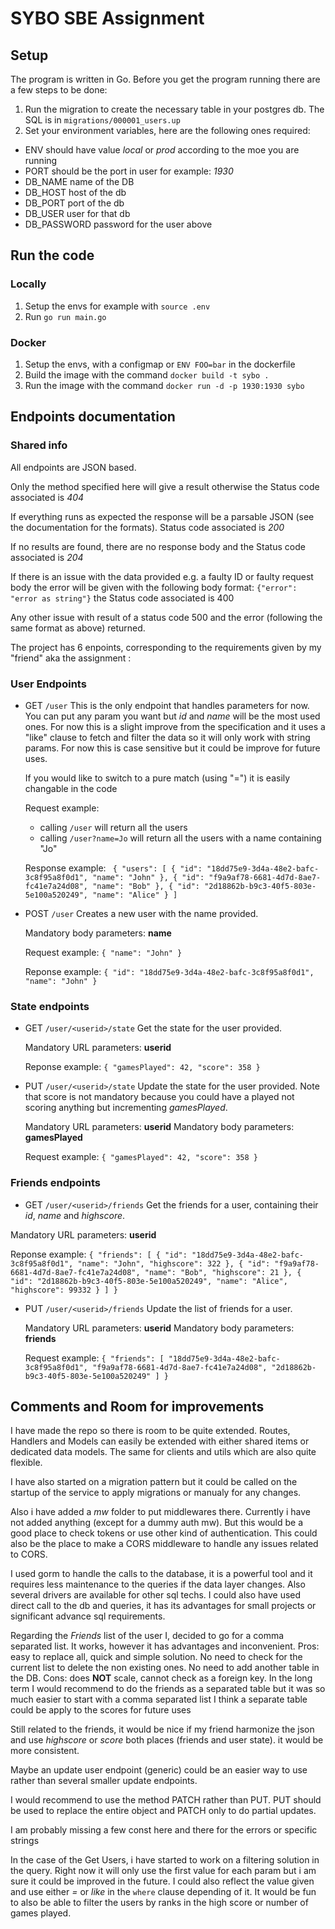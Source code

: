 # SYBO SBE Assignment

## Setup

The program is written in Go.
Before you get the program running there are a few steps to be done:

1. Run the migration to create the necessary table in your postgres db. The SQL is in `migrations/000001_users.up`
2. Set your environment variables, here are the following ones required:

- ENV should have value _local_ or _prod_ according to the moe you are running
- PORT should be the port in user for example: _1930_
- DB_NAME name of the DB
- DB_HOST host of the db
- DB_PORT port of the db
- DB_USER user for that db
- DB_PASSWORD password for the user above

## Run the code

### Locally

1. Setup the envs for example with `source .env`
2. Run `go run main.go`

### Docker

1. Setup the envs, with a configmap or `ENV FOO=bar` in the dockerfile
2. Build the image with the command `docker build -t sybo .`
3. Run the image with the command `docker run -d -p 1930:1930 sybo`

## Endpoints documentation

### Shared info

All endpoints are JSON based.

Only the method specified here will give a result otherwise the Status code associated is _404_

If everything runs as expected the response will be a parsable JSON (see the documentation for the formats). Status code associated is _200_

If no results are found, there are no response body and the Status code associated is _204_

If there is an issue with the data provided e.g. a faulty ID or faulty request body the error will be given with the following body format:
`{"error": "error as string"}` the Status code associated is 400

Any other issue with result of a status code 500 and the error (following the same format as above) returned.

The project has 6 enpoints, corresponding to the requirements given by my "friend" aka the assignment :

### User Endpoints

- GET `/user`
  This is the only endpoint that handles parameters for now. You can put any param you want but _id_ and _name_ will be the most used ones. For now this is a slight improve from the specification and it uses a "like" clause to fetch and filter the data so it will only work with string params. For now this is case sensitive but it could be improve for future uses.

  If you would like to switch to a pure match (using "=") it is easily changable in the code

  Request example:

  - calling `/user` will return all the users
  - calling `/user?name=Jo` will return all the users with a name containing "Jo"

  Response example:
  ` { "users": [ { "id": "18dd75e9-3d4a-48e2-bafc-3c8f95a8f0d1", "name": "John" }, { "id": "f9a9af78-6681-4d7d-8ae7-fc41e7a24d08", "name": "Bob" }, { "id": "2d18862b-b9c3-40f5-803e-5e100a520249", "name": "Alice" } ]`

- POST `/user`
  Creates a new user with the name provided.

  Mandatory body parameters: **name**

  Request example:
  `{ "name": "John" }`

  Reponse example:
  `{ "id": "18dd75e9-3d4a-48e2-bafc-3c8f95a8f0d1", "name": "John" }`

### State endpoints

- GET `/user/<userid>/state`
  Get the state for the user provided.

  Mandatory URL parameters: **userid**

  Reponse example:
  `{ "gamesPlayed": 42, "score": 358 }`

- PUT `/user/<userid>/state`
  Update the state for the user provided. Note that score is not mandatory because you could have a played not scoring anything but incrementing _gamesPlayed_.

  Mandatory URL parameters: **userid**
  Mandatory body parameters: **gamesPlayed**

  Request example:
  `{ "gamesPlayed": 42, "score": 358 }`

### Friends endpoints

- GET `/user/<userid>/friends`
  Get the friends for a user, containing their _id_, _name_ and _highscore_.

Mandatory URL parameters: **userid**

Reponse example:
`{ "friends": [ { "id": "18dd75e9-3d4a-48e2-bafc-3c8f95a8f0d1", "name": "John", "highscore": 322 }, { "id": "f9a9af78-6681-4d7d-8ae7-fc41e7a24d08", "name": "Bob", "highscore": 21 }, { "id": "2d18862b-b9c3-40f5-803e-5e100a520249", "name": "Alice", "highscore": 99332 } ] }`

- PUT `/user/<userid>/friends`
  Update the list of friends for a user.

  Mandatory URL parameters: **userid**
  Mandatory body parameters: **friends**

  Request example:
  `{ "friends": [ "18dd75e9-3d4a-48e2-bafc-3c8f95a8f0d1", "f9a9af78-6681-4d7d-8ae7-fc41e7a24d08", "2d18862b-b9c3-40f5-803e-5e100a520249" ] }`

## Comments and Room for improvements

I have made the repo so there is room to be quite extended. Routes, Handlers and Models can easily be extended with either shared items or dedicated data models. The same for clients and utils which are also quite flexible.

I have also started on a migration pattern but it could be called on the startup of the service to apply migrations or manualy for any changes.

Also i have added a _mw_ folder to put middlewares there. Currently i have not added anything (except for a dummy auth mw). But this would be a good place to check tokens or use other kind of authentication. This could also be the place to make a CORS middleware to handle any issues related to CORS.

I used gorm to handle the calls to the database, it is a powerful tool and it requires less maintenance to the queries if the data layer changes. Also several drivers are available for other sql techs. I could also have used direct call to the db and queries, it has its advantages for small projects or significant advance sql requirements.

Regarding the _Friends_ list of the user I, decided to go for a comma separated list. It works, however it has advantages and inconvenient. Pros: easy to replace all, quick and simple solution. No need to check for the current list to delete the non existing ones. No need to add another table in the DB.
Cons: does **NOT** scale, cannot check as a foreign key.
In the long term I would recommend to do the friends as a separated table but it was so much easier to start with a comma separated list
I think a separate table could be apply to the scores for future uses

Still related to the friends, it would be nice if my friend harmonize the json and use _highscore_ or _score_ both places (friends and user state). it would be more consistent.

Maybe an update user endpoint (generic) could be an easier way to use rather than several smaller update endpoints.

I would recommend to use the method PATCH rather than PUT. PUT should be used to replace the entire object and PATCH only to do partial updates.

I am probably missing a few const here and there for the errors or specific strings

In the case of the Get Users, i have started to work on a filtering solution in the query. Right now it will only use the first value for each param but i am sure it could be improved in the future. I could also reflect the value given and use either _=_ or _like_ in the `where` clause depending of it. It would be fun to also be able to filter the users by ranks in the high score or number of games played.

